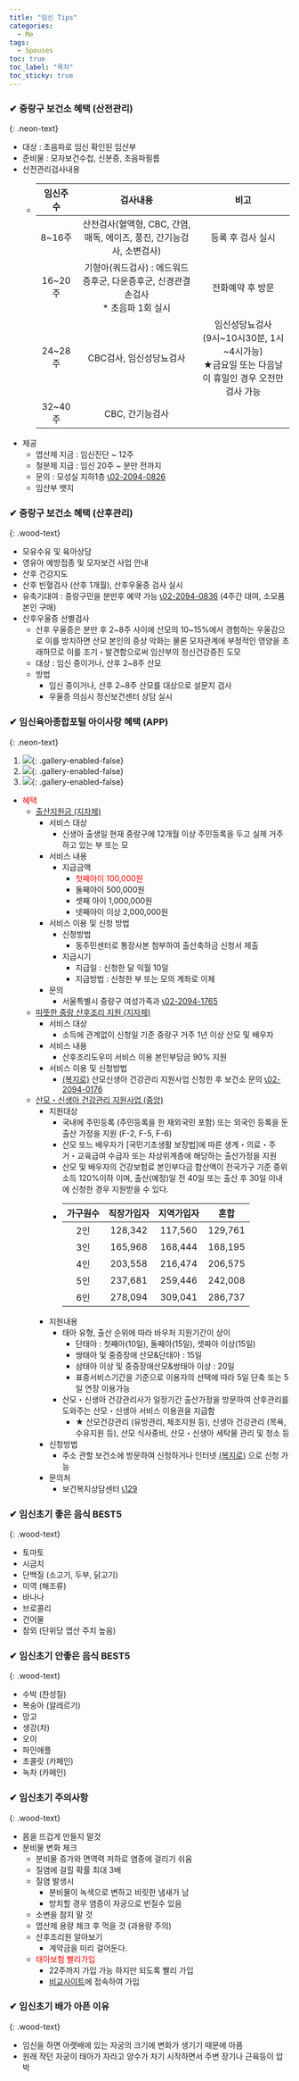 ```yaml
---
title: "임신 Tips"
categories:
  - Me
tags:
  - Spouses
toc: true
toc_label: "목차"
toc_sticky: true
---
```



### ✔ 중랑구 보건소 혜택 (산전관리)
{: .neon-text}

- 대상 : 초음파로 임신 확인된 임산부
- 준비물 : 모자보건수첩, 신분증, 초음파필름
- 산전관리검사내용
  - | 임신주수 | 검사내용 | 비고 |
    | :---: | :---: | :---: |
    | 8~16주 | 산전검사(혈액형, CBC, 간염, 매독, 에이즈, 풍진, 간기능검사, 소변검사) | 등록 후 검사 실시 |
    | 16~20주 | 기형아(쿼드검사) : 에드워드증후군, 다운증후군, 신경관결손검사 <br>* 초음파 1회 실시 | 전화예약 후 방문 |
    | 24~28주 | CBC검사, 임신성당뇨검사 | 임신성당뇨검사<br> (9시~10시30분, 1시~4시가능)<br>★금요일 또는 다음날이 휴일인 경우 오전만 검사 가능 |
    | 32~40주 | CBC, 간기능검사 |  |
- 제공
  - 엽산제 지금 : 임신진단 ~ 12주
  - 철분제 지급 : 임신 20주 ~ 분만 전까지
  - 문의 : 모성실 지하1층 <a href="tel:02-2094-0826">📞02-2094-0826</a>
  - 임산부 뱃지

### ✔ 중랑구 보건소 혜택 (산후관리)
{: .wood-text}
  
- 모유수유 및 육아상담
- 영유아 예방접종 및 모자보건 사업 안내
- 산후 건강지도
- 산후 빈혈검사 (산후 1개월), 산후우울증 검사 실시
- 유축기대여 : 중랑구민을 분만후 예약 가능 <a href="tel:02-2094-0836">📞02-2094-0836</a> (4주간 대여, 소모품 본인 구매)
- 산후우울증 선별검사
  - 산후 우울증은 분만 후 2~8주 사이에 산모의 10~15%에서 경험하는 우울감으로 이를 방치하면 산모 본인의 증상 악화는 물론 모자관계에 부정적인 영양을 초래하므로 이를 조기・발견함으로써 임산부의 정신건강증진 도모
  - 대상 : 임신 중이거나, 산후 2~8주 산모
  - 방법
    - 임신 중이거나, 산후 2~8주 산모를 대상으로 설문지 검사
    - 우울증 의심시 정신보건센터 상담 실시

### ✔ 임신육아종합포털 아이사랑 혜택 (APP)
{: .neon-text}

1. ![](/assets/images/me/spouses/spouses3-1.jpg){: .gallery-enabled-false}
1. ![](/assets/images/me/spouses/spouses3-2.jpg){: .gallery-enabled-false}
1. ![](/assets/images/me/spouses/spouses3-3.jpg){: .gallery-enabled-false}

- <font color="red">혜택</font>
  - <u>출산지원금 (지자체)</u>
    - 서비스 대상
      - 신생아 출생일 현재 중랑구에 12개월 이상 주민등록을 두고 실제 거주하고 있는 부 또는 모
    - 서비스 내용
      - 지급금액
        - <font color="red">첫째아이 100,000원</font>
        - 둘째아이 500,000원
        - 셋째 아이 1,000,000원
        - 넷째아이 이상 2,000,000원
    - 서비스 이용 및 신청 방법
      - 신청방법
        - 동주민센터로 통장사본 첨부하여 출산축하금 신청서 제출
      - 지급시기
        - 지급일 : 신청한 달 익월 10일
        - 지급방법 : 신청한 부 또는 모의 계좌로 이체
    - 문의
      - 서울특별시 중랑구 여성가족과 <a href="tel:02-2094-1765">📞02-2094-1765</a>
  - <u>따뜻한 중랑 산후조리 지원 (지자체)</u>
    - 서비스 대상
      - 소득에 관계없이 신청일 기준 중랑구 거주 1년 이상 산모 및 배우자
    - 서비스 내용
      - 산후조리도우미 서비스 이용 본인부담금 90% 지원
    - 서비스 이용 및 신청방법
      - [(복지로)](http://bokjiro.go.kr/nwel/bokjiroMain.do) 산모신생아 건강관리 지원사업 신청한 후 보건소 문의 <a href="tel:02-2094-0176">📞02-2094-0176</a>
  - <u>산모・신생아 건강관리 지원사업 (중앙)</u>
    - 지원대상
      - 국내에 주민등록 (주민등록을 한 재외국민 포함) 또는 외국인 등록을 둔 출산 가정을 지원 (F-2, F-5, F-6)
      - 산모 또느 배우자가 [국민기초생활 보장법]에 따른 생계・의료・주거・교육급여 수급자 또는 차상위계층에 해당하는 출산가정을 지원
      - 산모 및 배우자의 건강보험료 본인부다금 합산액이 전국가구 기준 중위소득 120%이하 이며, 출산(예정)일 전 40일 또는 출산 후 30일 이내에 신청한 경우 지원받을 수 있다.
      - | 가구원수 | 직장가입자 | 지역가입자 | 혼합 |
        | :---: | :---: | :---: | :---: | 
        | 2인 | 128,342 | 117,560 | 129,761 |
        | 3인 | 165,968 | 168,444 | 168,195 |
        | 4인 | 203,558 | 216,474 | 206,575 |
        | 5인 | 237,681 | 259,446 | 242,008 |
        | 6인 | 278,094 | 309,041 | 286,737 |
    - 지원내용
      - 태아 유형, 출산 순위에 따라 바우처 지원기간이 상이
        - 단태아 : 첫째아(10일), 둘째아(15일), 셋짜아 이상(15일)
        - 쌍태아 및 중증장애 산모&단태아 : 15일
        - 삼태아 이상 및 중증장애산모&쌍태아 이상 : 20일
        - 표중서비스기간을 기준으로 이용자의 선택에 따라 5일 단축 또는 5일 연장 이용가능
      - 산모・신생아 건강관리사가 일정기간 출산가정을 방문하여 산후관리를 도와주는 산모・신생아 서비스 이용권을 지급함
        - ★ 산모건강관리 (유방관리, 체조지원 등), 신생아 건강관리 (목욕, 수유지원 등), 산모 식사중비, 산모・신생아 세탁물 관리 및 청소 등
    - 신청방법
      - 주소 관할 보건소에 방문하여 신청하거나 인터넷 [(복지로)](http://bokjiro.go.kr/nwel/bokjiroMain.do) 으로 신청 가능
    - 문의처
      - 보건복지상담센터 <a href="tel:129">📞129</a>

### ✔ 임신초기 좋은 음식 BEST5
{: .wood-text}

- 토마토
- 시금치
- 단백질 (소고기, 두부, 닭고기)
- 미역 (해조류)
- 바나나
- 브로콜리
- 건어물
- 참외 (단위당 엽산 주치 높음)

### ✔ 임신초기 안좋은 음식 BEST5
{: .wood-text}

- 수박 (찬성질)
- 복숭아 (알레르기)
- 망고
- 생강(차)
- 오이
- 파인애플
- 초콜릿 (카페인)
- 녹차 (카페인)

### ✔ 임신초기 주의사항
{: .wood-text}

- 몸을 뜨겁게 만들지 말것
- 분비물 변화 체크
  - 분비물 증가와 면역력 저하로 염증에 걸리기 쉬움
  - 질염에 걸힐 확률 최대 3배
  - 질염 발생시
    - 분비물이 녹색으로 변하고 비릿한 냄새가 남
    - 방치할 경우 염증이 자궁으로 번질수 있음
  - 소변을 참지 말 것
  - 엽산제 용량 체크 후 먹을 것 (과용량 주의)
  - 산후조리원 알아보기
    - 계약금을 미리 걸어둔다.
  - <font color="red">태아보험 빨리가입</font>
    - 22주까지 가입 가능 하지만 되도록 빨리 가입
    - [비교사이트](http://taea-bohum114.com/)에 접속하여 가입

### ✔ 임신초기 배가 아픈 이유
{: .wood-text}

- 임신을 하면 아랫배에 있는 자궁의 크기에 변화가 생기기 때문에 아픔
- 원래 작던 자궁이 태아가 자라고 양수가 차기 시작하면서 주변 장기나 근육등이 압박